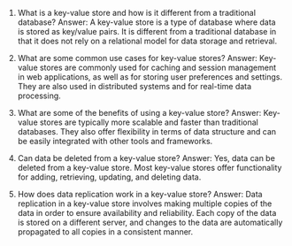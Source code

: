 

1. What is a key-value store and how is it different from a traditional database?
Answer: A key-value store is a type of database where data is stored as key/value pairs. It is different from a traditional database in that it does not rely on a relational model for data storage and retrieval.

2. What are some common use cases for key-value stores?
Answer: Key-value stores are commonly used for caching and session management in web applications, as well as for storing user preferences and settings. They are also used in distributed systems and for real-time data processing.

3. What are some of the benefits of using a key-value store?
Answer: Key-value stores are typically more scalable and faster than traditional databases. They also offer flexibility in terms of data structure and can be easily integrated with other tools and frameworks.

4. Can data be deleted from a key-value store?
Answer: Yes, data can be deleted from a key-value store. Most key-value stores offer functionality for adding, retrieving, updating, and deleting data.

5. How does data replication work in a key-value store?
Answer: Data replication in a key-value store involves making multiple copies of the data in order to ensure availability and reliability. Each copy of the data is stored on a different server, and changes to the data are automatically propagated to all copies in a consistent manner.